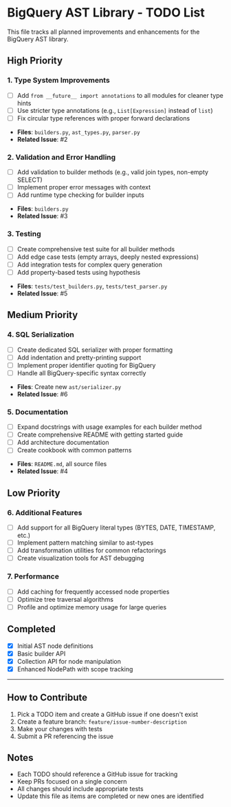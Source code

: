 # BigQuery AST Library - TODO List

This file tracks all planned improvements and enhancements for the BigQuery AST library.

## High Priority

### 1. Type System Improvements
- [ ] Add `from __future__ import annotations` to all modules for cleaner type hints
- [ ] Use stricter type annotations (e.g., `List[Expression]` instead of `list`)
- [ ] Fix circular type references with proper forward declarations
- **Files**: `builders.py`, `ast_types.py`, `parser.py`
- **Related Issue**: #2

### 2. Validation and Error Handling
- [ ] Add validation to builder methods (e.g., valid join types, non-empty SELECT)
- [ ] Implement proper error messages with context
- [ ] Add runtime type checking for builder inputs
- **Files**: `builders.py`
- **Related Issue**: #3

### 3. Testing
- [ ] Create comprehensive test suite for all builder methods
- [ ] Add edge case tests (empty arrays, deeply nested expressions)
- [ ] Add integration tests for complex query generation
- [ ] Add property-based tests using hypothesis
- **Files**: `tests/test_builders.py`, `tests/test_parser.py`
- **Related Issue**: #5

## Medium Priority

### 4. SQL Serialization
- [ ] Create dedicated SQL serializer with proper formatting
- [ ] Add indentation and pretty-printing support
- [ ] Implement proper identifier quoting for BigQuery
- [ ] Handle all BigQuery-specific syntax correctly
- **Files**: Create new `ast/serializer.py`
- **Related Issue**: #6

### 5. Documentation
- [ ] Expand docstrings with usage examples for each builder method
- [ ] Create comprehensive README with getting started guide
- [ ] Add architecture documentation
- [ ] Create cookbook with common patterns
- **Files**: `README.md`, all source files
- **Related Issue**: #4

## Low Priority

### 6. Additional Features
- [ ] Add support for all BigQuery literal types (BYTES, DATE, TIMESTAMP, etc.)
- [ ] Implement pattern matching similar to ast-types
- [ ] Add transformation utilities for common refactorings
- [ ] Create visualization tools for AST debugging

### 7. Performance
- [ ] Add caching for frequently accessed node properties
- [ ] Optimize tree traversal algorithms
- [ ] Profile and optimize memory usage for large queries

## Completed
- [x] Initial AST node definitions
- [x] Basic builder API
- [x] Collection API for node manipulation
- [x] Enhanced NodePath with scope tracking

---

## How to Contribute

1. Pick a TODO item and create a GitHub issue if one doesn't exist
2. Create a feature branch: `feature/issue-number-description`
3. Make your changes with tests
4. Submit a PR referencing the issue

## Notes

- Each TODO should reference a GitHub issue for tracking
- Keep PRs focused on a single concern
- All changes should include appropriate tests
- Update this file as items are completed or new ones are identified